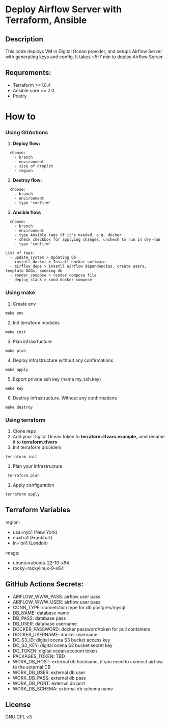 # Deploy Airflow Server with Terraform, Ansible

## Description

This code  deploys VM in Digital Ocean provider, and setups Airflow Server with generating keys and config. It takes ~5-7 min to deploy Airflow Server.


## Requrements:
  - Terraform >=1.0.4
  - Ansible core >= 2.0
  - Poetry


# How to
### Using GitActions
1. **Deploy flow:**
```
  choose:
    - branch
    - environment
    - size of droplet
    - region
```

2. **Destroy flow:**
```
  choose:
    - branch
    - environment
    - type 'confirm'
```

3. **Ansible flow:**
```
  choose:
    - branch
    - environment
    - type Ansible tags if it's needed, e.g. docker
    - check checkbox for applying changes, uncheck to run in dry-run
    - type 'confirm'

List of tags:
  - update_system > Updating OS
  - install_docker > Install docker software
  - airflow_deps > insatll airflow dependencies, create users, template DAGs, seeding db
  - render_compose > render compose file
  - deploy_stack > rund docker compose
```

### Using make

1. Create env
```
make env
```

2. Init  terraform modules
```
make init
```

3. Plan infrasrtucture

```
make plan
```

4. Deploy infrastructure without any confirmations
```
make apply
```

5. Export private ssh key (name my_ssh.key)
```
make key
```

6. Destroy infrastructure. Without any confirmations
```
make destroy
```

### Using terraform
1. Clone repo
2. Add your Digital Ocean token to **terraform.tfvars.example**, amd rename it to **terraform.tfvars**
3. Init terraform providers
  ```
 terraform init
  ```
1. Plan your infrastructure
  ```
   terraform plan
  ```
1. Apply configuration
  ```
 terraform apply
  ```

## Terraform Variables

region:
- usa=nyc1 (New York)
- eu=fra1 (Frankfurt)
- ln=lon1 (London)

image:
- ubuntu=ubuntu-22-10-x64
- rocky=rockylinux-9-x64

## GitHub Actions Secrets:
  - AIRFLOW_WWW_PASS: airflow user pass
  - AIRFLOW_WWW_USER: airflow user pass
  - CONN_TYPE: connetction type for db postgres/mysql
  - DB_NAME: database name
  - DB_PASS: database pass
  - DB_USER: database username
  - DOCKER_PASSWORD: docker password/token for pull containers
  - DOCKER_USERNAME: docker username
  - DO_S3_ID: digital ocena S3 bucket access key
  - DO_S3_KEY: digital ocena S3 bucket secret key
  - DO_TOKEN: digital ocean account token
  - PACKAGES_TOKEN: TBD
  - WORK_DB_HOST: external db hostname, if you need to connect airflow to the external DB
  - WORK_DB_USER: external db user
  - WORK_DB_PASS: external db pass
  - WORK_DB_PORT: external db port
  - WORK_DB_SCHEMA: external db schema name






## License
GNU GPL v3
